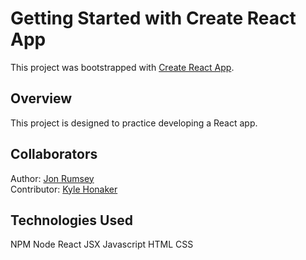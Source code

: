 # Getting Started with Create React App

This project was bootstrapped with [Create React App](https://github.com/facebook/create-react-app).

## Overview

This project is designed to practice developing a React app.

## Collaborators

Author: [Jon Rumsey](https://www.github.com/nojronatron)  
Contributor: [Kyle Honaker](https://github.com/ikyle53)  

## Technologies Used

NPM
Node
React
JSX
Javascript
HTML
CSS
